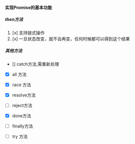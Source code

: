 #### 实现Promise的基本功能
#####  then方法
1. [x] 支持链式操作
2. [x] 一旦状态改变，就不会再变，任何时候都可以得到这个结果
##### 其他方法
- [] catch方法,需重新处理
- [x] all 方法
- [x] race 方法
- [x] resolve方法
- [ ] reject方法
- [x] done方法
- [ ] finally方法
- [ ] try 方法


